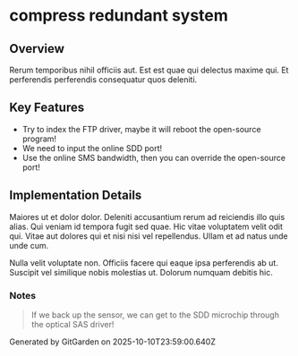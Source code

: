 # compress redundant system

## Overview
Rerum temporibus nihil officiis aut. Est est quae qui delectus maxime qui. Et perferendis perferendis consequatur quos deleniti.

## Key Features
- Try to index the FTP driver, maybe it will reboot the open-source program!
- We need to input the online SDD port!
- Use the online SMS bandwidth, then you can override the open-source port!

## Implementation Details
Maiores ut et dolor dolor. Deleniti accusantium rerum ad reiciendis illo quis alias. Qui veniam id tempora fugit sed quae. Hic vitae voluptatem velit odit qui. Vitae aut dolores qui et nisi nisi vel repellendus. Ullam et ad natus unde unde cum.
 Nulla velit voluptate non. Officiis facere qui eaque ipsa perferendis ab ut. Suscipit vel similique nobis molestias ut. Dolorum numquam debitis hic.

### Notes
> If we back up the sensor, we can get to the SDD microchip through the optical SAS driver!

Generated by GitGarden on 2025-10-10T23:59:00.640Z